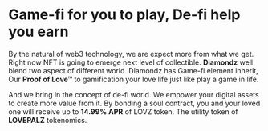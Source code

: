 # Game-fi for you to play, De-fi help you earn

By the natural of web3 technology, we are expect more from what we get. Right now NFT is going to emerge next level of collectible. **Diamondz** well blend two aspect of different world. Diamondz has Game-fi element inherit, Our **Proof of Love™** to gamification your love life just like play a game in life.

And we bring in the concept of de-fi world. We empower your digital assets to create more value from it. By bonding a soul contract, you and your loved one will receive up to **14.99% APR** of LOVZ token. The utility token of **LOVEPALZ** tokenomics.
